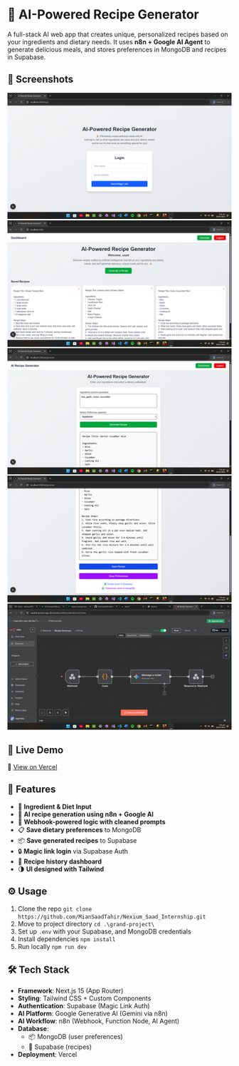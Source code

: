 # 🍳 AI-Powered Recipe Generator
A full-stack AI web app that creates unique, personalized recipes based on your ingredients and dietary needs. It uses **n8n + Google AI Agent** to generate delicious meals, and stores preferences in MongoDB and recipes in Supabase.

## 📸 Screenshots
<img src="public/1.png" alt="login" >
<img src="public/2.png" alt="dashboard">
<img src="public/3.png" alt="generate recipe">
<img src="public/4.png" alt="save to db">
<img src="public/5.png" alt="n8n workflow">


## 🔗 Live Demo  
🔗 [View on Vercel](https://nexium-saad-grand-project.vercel.app)

## 🚀 Features
- 🍅 **Ingredient & Diet Input**
- 🤖 **AI recipe generation using n8n + Google AI**
- 🔁 **Webhook-powered logic with cleaned prompts**
- 📋 **Save dietary preferences** to MongoDB
- 📦 **Save generated recipes** to Supabase
- 🔒 **Magic link login** via Supabase Auth
- 🧾 **Recipe history dashboard**
- 🌗 **UI designed with Tailwind**


## ⚙️ Usage

1. Clone the repo `git clone https://github.com/MianSaadTahir/Nexium_Saad_Internship.git`
2. Move to project directory `cd .\grand-project\`
3. Set up `.env` with your Supabase, and MongoDB credentials
4. Install dependencies `npm install`
5. Run locally `npm run dev`


## 🛠️ Tech Stack
- **Framework**: Next.js 15 (App Router)
- **Styling**: Tailwind CSS + Custom Components
- **Authentication**: Supabase (Magic Link Auth)
- **AI Platform**: Google Generative AI (Gemini via n8n)
- **AI Workflow**: n8n (Webhook, Function Node, AI Agent)
- **Database**:
  - 📦 MongoDB (user preferences)
  - 📄 Supabase (recipes)
- **Deployment**: Vercel